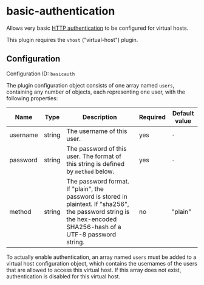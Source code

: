 # basic-authentication

Allows very basic [HTTP authentication](https://developer.mozilla.org/en-US/docs/Web/HTTP/Authentication) to be configured for virtual hosts.

This plugin requires the `vhost` ("virtual-host") plugin.


## Configuration

Configuration ID: `basicauth`

The plugin configuration object consists of one array named `users`, containing any number of objects, each representing one user, with the following properties:

| Name | Type | Description | Required | Default value |
| --- | --- | --- | --- | --- |
| username | string | The username of this user. | yes | `-` |
| password | string | The password of this user. The format of this string is defined by `method` below. | yes | `-` |
| method | string | The password format. If "plain", the password is stored in plaintext. If "sha256", the password string is the hex-encoded SHA256-hash of a UTF-8 password string. | no | "plain" |

To actually enable authentication, an array named `users` must be added to a virtual host configuration object, which contains the usernames of the users that are allowed to access this virtual host. If this array does not exist, authentication is disabled for this virtual host.

